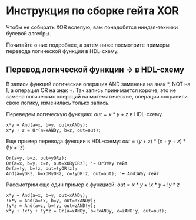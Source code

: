 # Инструкция по сборке гейта XOR

Чтобы не собирать XOR вслепую, вам понадобятся ниндзя-техники булевой алгебры.

Почитайте о них подробнее, а затем ниже посмотрите примеры перевода логической функции в HDL-схему.

## Перевод логической функции → в HDL-схему

В записи функций логическая операция AND заменена на знак $*$, NOT на $!$, а операция OR на знак $+$. Так запись принимается короче, это не замена логических операций на математические, операции сохранили свою логику, изменилась только запись.

Переведем логическую функцию: $out = x*y + z$ в HDL-схему.

```basic
x*y = And(a=x, b=y, out=xANDy);
x*y + z = Or(a=xANDy, b=z, out=out);
```

Еще пример перевода функции в HDL-схему: $out = (y+z) * (x+y+z) * (!y+!z)$

```basic
Or(a=y, b=z, out=yORz);
Or(a=x, b=y, c=z, out=xORyORz); '⬅ Or3Way гейт
Or(a=!y, b=!z, out=!yOR!z);
And(a=yORz, b=xORyORz, c=!yOR!z, out=out); '⬅ And3Way гейт
```

Рассмотрим еще один пример с функцией: $out = x*y + !x*y + !y*z$

```basic
x*y = And(a=x, b=y, out=xANDy);
!x*y = And(a=!x, b=y, out=!xANDy);
!y*z = And(a=z, b=!y, out=zAND!y);
x*y + !x*y + !y*z = Or(a=xANDy, b=!xANDy, c=zAND!y, out=out);
```
